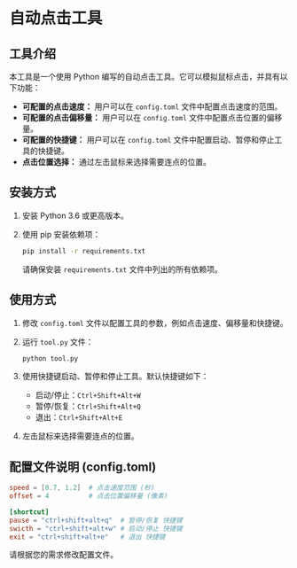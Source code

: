 # 自动点击工具

## 工具介绍

本工具是一个使用 Python 编写的自动点击工具。它可以模拟鼠标点击，并具有以下功能：

-   **可配置的点击速度：** 用户可以在 `config.toml` 文件中配置点击速度的范围。
-   **可配置的点击偏移量：** 用户可以在 `config.toml` 文件中配置点击位置的偏移量。
-   **可配置的快捷键：** 用户可以在 `config.toml` 文件中配置启动、暂停和停止工具的快捷键。
-   **点击位置选择：** 通过左击鼠标来选择需要连点的位置。

## 安装方式

1.  安装 Python 3.6 或更高版本。
2.  使用 pip 安装依赖项：

    ```bash
    pip install -r requirements.txt
    ```

    请确保安装 `requirements.txt` 文件中列出的所有依赖项。

## 使用方式

1.  修改 `config.toml` 文件以配置工具的参数，例如点击速度、偏移量和快捷键。
2.  运行 `tool.py` 文件：

    ```bash
    python tool.py
    ```

3.  使用快捷键启动、暂停和停止工具。默认快捷键如下：

    -   启动/停止：`Ctrl+Shift+Alt+W`
    -   暂停/恢复：`Ctrl+Shift+Alt+Q`
    -   退出：`Ctrl+Shift+Alt+E`

4.  左击鼠标来选择需要连点的位置。

## 配置文件说明 (config.toml)

```toml
speed = [0.7, 1.2]  # 点击速度范围 (秒)
offset = 4          # 点击位置偏移量 (像素)

[shortcut]
pause = "ctrl+shift+alt+q"  # 暂停/恢复 快捷键
swicth = "ctrl+shift+alt+w" # 启动/停止 快捷键
exit = "ctrl+shift+alt+e"   # 退出 快捷键
```

请根据您的需求修改配置文件。